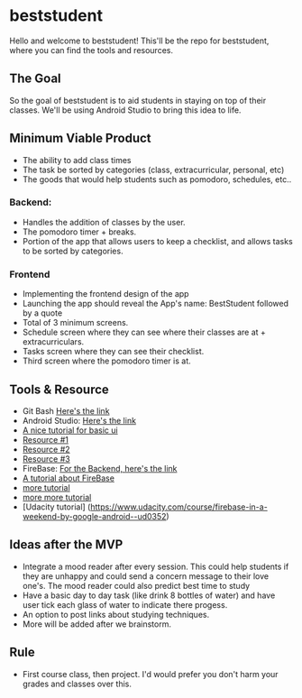 # beststudent
Hello and welcome to beststudent! This'll be the repo for beststudent, where you can find the tools and resources.
## The Goal
So the goal of beststudent is to aid students in staying on top of their classes. We'll be using Android Studio to bring this idea to life. 

## Minimum Viable Product
- The ability to add class times
- The task be sorted by categories (class, extracurricular, personal, etc)
- The goods that would help students such as pomodoro, schedules, etc..
### Backend:
- Handles the addition of classes by the user.
- The pomodoro timer + breaks.
- Portion of the app that allows users to keep a checklist, and allows tasks to be sorted by categories.
### Frontend
- Implementing the frontend design of the app
- Launching the app should reveal the App's name: BestStudent followed by a quote
- Total of 3 minimum screens.
- Schedule screen where they can see where their classes are at + extracurriculars. 
- Tasks screen where they can see their checklist. 
- Third screen where the pomodoro timer is at. 

## Tools & Resource
- Git Bash [Here's the link](https://gitforwindows.org/)
- Android Studio: [Here's the link](https://developer.android.com/studio/)
- [A nice tutorial for basic ui](https://www.youtube.com/watch?v=UoFKd6Unrdk)
- [Resource #1](https://www.tutorialspoint.com/android/android_studio.htm)
- [Resource #2](https://developers.google.com/training/android/)
- [Resource #3](https://developer.android.com/guide/)
- FireBase: [For the Backend, here's the link](https://firebase.google.com/)
- [A tutorial about FireBase](https://www.tutorialspoint.com/firebase/)
- [more tutorial](https://firebase.google.com/docs/guides/)
- [more more tutorial](https://www.youtube.com/watch?v=4d-gIPGzmK4)
- [Udacity tutorial] (https://www.udacity.com/course/firebase-in-a-weekend-by-google-android--ud0352)

## Ideas after the MVP
- Integrate a mood reader after every session. This could help students if they are unhappy and could send a concern message to their love one's. The mood reader could also predict best time to study
- Have a basic day to day task (like drink 8 bottles of water) and have user tick each glass of water to indicate there progess.
- An option to post links about studying techniques.
- More will be added after we brainstorm.

## Rule
- First course class, then project. I'd would prefer you don't harm your grades and classes over this.
